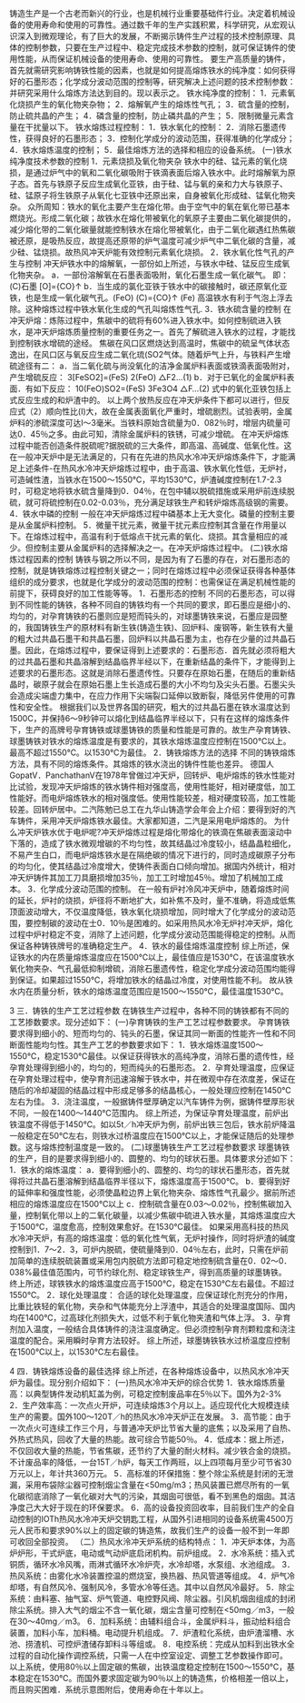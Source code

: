 铸造生产是一个古老而新兴的行业，也是机械行业重要基础件行业。决定着机械设备的使用寿命和使用的可靠性。通过数千年的生产实践积累，科学研究，从宏观认识深入到微观理论，有了巨大的发展，不断揭示铸件生产过程的技术控制原理、具体的控制参数，只要在生产过程中、稳定完成技术参数的控制，就可保证铸件的使用性能，从而保证机械设备的使用寿命、使用的可靠性。
要生产高质量的铸件，首先就需研究影响铸铁性能的因素，也就是如何提高熔炼铁水的纯净度：如何获得好的石墨形态；化学成分波动范围的控制等，研究解决上述问题的技术控制参数：并研究采用什么熔炼方法达到目的。现以表示之。
铁水纯净度的控制：
1．元素氧化烧损产生的氧化物夹杂物；
2．熔解氧产生的熔炼性气孔；
3．硫含量的控制，防止硫共晶的产生；
4．磷含量的控制，防止磷共晶的产生；
5．限制微量元素含量在干扰量以下。
铁水熔炼过程控制：
1．铁水氧化的控制：
2．消除石墨遗传性，获得良好的石墨形态；
3．控制化学成分的波动范围，获得准确的化学成分；
4．铁水熔炼温度的控制；
5．最佳熔炼方法的选择和相应的设备系统。
(一)铁水纯净度技术参数的控制
1．元素烧损及氧化物夹杂
铁水中的硅、锰元素的氧化烧损，是通过炉气中的氧和二氧化碳吸附于铁滴表面后熔入铁水中。此时熔解氧为原子态。首先与铁原子反应生成氧化亚铁，由于硅、锰与氧的亲和力大与铁原子、硅、锰原子将生铁原子从氧化七亚铁中还原出来，自身被氧化形成硅、锰氧化物夹杂。
众所周知：铁水的氧化主要产生在熔化带。由于空气中的氧在氧化带已基本燃烧光。形成二氧化碳；故铁水在熔化带被氧化的氧原子主要由二氧化碳提供的，减少熔化带的二氧化碳量就能控制铁水在熔化带被氧化，由于二氧化碳遇红热焦碳被还原，是吸热反应，故提高还原带的炉气温度可减少炉气中二氧化碳的含量，减少硅、锰烧损。故热风冲天炉能有效控制元素氧化烧损。
2．铁水氧化性气孔的产生与控制
冲天炉铁水中的熔解氧，一部份如上所述，与铁水中硅、锰反应生成氧化物夹杂。
a．一部份溶解氧在石墨表面吸附，氧化石墨生成一氧化碳气。
即：(C)石墨 [O]={CO}↑
b．当生成的氯化亚铁于铁水中的碳接触时，碳还原氧化亚铁，也是生成一氧化碳气孔。(FeO) (C)={CO}↑ (Fe)
高温铁水有利于气泡上浮去除。这种熔炼过程中铁水氧化生成的气孔叫熔炼性气孔.
3．铁水硫含量的控制
在冲天炉熔：炼陈过程中，焦碳中的硫将有60%进入铁水中。如何控制硫进入铁水，是冲天炉熔炼质量控制的重要任务之一。首先了解硫进入铁水的过程，才能找到控制铁水增硫的途经。
焦碳在风口区燃烧达到高温时，焦碳中的硫呈气体状态逸出，在风口区与氧反应生成二氧化琉(SO2气体。随着炉气上升，与铁料产生增硫途径有二：
a．当二氧化硫与尚没氧化的洁净金属炉料表面或铁滴表面吸附对，产生增硫反应：
3[FeSO2]=(FeS) 2(FeO) △F2…(1)
b．对于已氧化的金属炉料表面．有如下反应：
10(FeO)SO2=(FeS) 3Fe3O4 △F…(2)
式中的氧化亚铁包括上式反应生成的和炉渣中的。
以上两个放热反应在冲天炉条件下都可以进行，但反应式（2）顺向性比(I)大，故在金属表面氧化严重时，增硫剧烈。试验表明，金属炉料的渗硫深度可达I～3毫米。当铁料原始含硫量为0．082％时，增层内硫量可达0．45％之多。由此可知，清除金属炉料的铁锈，可减少增硫。
在冲天炉熔炼过程中能否创造条件脱硫呢?据脱硫的三大条件，即高温、高碱度、低氧化性。这在一般冲天炉中是无法满足的，只有在先进的热风水冷冲天炉熔炼条件下，才能满足上述条件-在热风水冷冲天炉熔炼过程中，由于高温、铁水氧化性低，无炉衬，可造碱性渣，当铁水在1500～1550℃，平均1530℃，炉渣碱度控制在1.7-2.3时，可稳定地将铁水硫含量降到0．04％，在包中辅以脱硫措施或采用炉前连续脱硫，就可将硫控制在0.02-0.03％，充分满足球铁生产和转炉熔炼高级钢的需要。
4．铁水中磷的控制
一般在冲天炉熔炼过程中磷基本上无大变化。磷量的控制主要是从金属炉料控制。
5．微量干扰元素，微量干扰元素应控制其含量在作用量以下。在熔炼过程中，高温有利于低熔点干扰元素的氧化、烧损。其含量相应的减少。但控制主要从金属炉料的选择解决之一。在冲天炉熔炼过程中。
(二)铁水熔炼过程因素的控制
铸铁与钢之所以不同，是因为有了石墨的存在，对石墨形态的控制，就是铸铁熔炼过程控制关键之一；同时在熔炼过程中必须保证获得各种基体组织的成分要求，也就是化学成分的波动范围的控制：也需保证在满足机械性能的前提下，获碍良好的加工性能等等。
1．石墨形态的控制
不同的石墨形态，可以得到不同性能的铸铁，各种不同自的铸铁均有一个共同的要求，即石墨应是细小的、均匀的，对孕育铸铁的石墨则应是短而钝头的，对球墨铸铁来说，石墨应是园整的，我国铸铁生产的原材料有新生铁(铸造生铁)、回炉料、废钢等，新生铁有大量的粗大过共晶石墨干和共晶石墨，回炉料以共晶石墨为主，也存在少量的过共晶石墨。因此，在熔炼过程中，要保证得到上述要求的：石墨形态．首先就必须将粗大的过共晶石墨和共晶溶解到结晶临界半经以下，在重新结晶的条件下，才能得到上述要求的石墨形态。这就是消除石墨遗传性。只要存在原始石墨，在随后的重新结晶时，碳原子就会在原始石墨上生长造成石墨的大小不均匀及尖头石墨。石墨尖头会造成尖端虚力集中，在应力作用下尖端裂口延伸以致断裂，降低另件使用的可靠性和安全性。
根据我们以及世界各国的研究，粗大的过共晶石墨在铁水温度达到1500C，并保持6～9秒钟可以熔化到结晶临界半经以下，只有在这样的熔炼条件下，生产的高牌号孕育铸铁或球墨铸铁的质量和性能是可靠的。故生产孕育铸铁、球墨铸铁对铁水的熔炼温度是有要求的，其铁水熔炼温度应控制在1500℃以上。最高不超过1550℃。以1530℃为最佳。
2．铸铁熔炼方法的选择
不同的铸铁熔炼方法，具有不同的熔炼条件。其熔炼的铁水浇出的铸件性能也差异。
德国人GopatV．PanchathanV在1978年曾做过冲天炉，回转炉、电炉熔炼的铁水性能对比试验，发现冲天炉熔炼的铁水铸件相对强度高，使用性能好，相对硬度低，加工性能好。而电炉熔炼铁水的相对强度低。使用性能较差，相对硬度较高，加工性能较差。回转炉居中。二汽陈勉已总工在九华山铸造学会年会上介绍：要得到好的汽车铸件，采用冲天炉熔炼铁水最佳。大家都知道，二汽是采用电炉熔炼的。
为什么冲天炉铁水优于电炉呢?冲天炉熔炼过程是熔化带熔化的铁滴在焦碳表面滚动中下落的，造成了铁水微观增碳的不均匀性，故其结晶过冷度较小，结晶晶粒细化，不易产生白口，而电炉熔炼铁水是在隔绝碳的情况下进行的，同时造成碳原子分布的均匀化，使其结晶过冷度增大，使铸件表面白口倾向增加。据国内外统计，相对冲天炉铸件其加工刀具磨损增加35％，加工工时增加45％。增加了机械加工成本。
3．化学成分波动范围的控制。
在一般有炉衬冷风冲天炉中，随着熔炼时间的延长，炉衬的烧损，炉径将不断地扩大，如补焦不及时，量不准确，将造成低焦顶面波动增大，不仅温度降低，铁水氧化烧损增加，同时增大了化学成分的波动范围，要控制碳的波动在士0．10％是困难的。如采用热风水冷无炉衬冲天炉，熔化过程中炉衬稳定不变，消除了上述问题，化学成分波动范围能得稳定的控制。从而保证各种铸铁牌号的准确稳定生产。
4．铁水的最佳熔炼温度控制
综上所述，保证铁水的内在质量熔炼温度应在1500℃以上，最佳值应是1530℃，在该温度铁水氧化物夹杂、气孔最低抑制增硫，消除石墨遗传性，稳定化学成分波动范围均能得到保证。如果超过1550℃，将增加铁水的结晶过冷度，对使用性能不利。
故从铁水内在质量分析，铁水的熔炼温度范围应是1500～1550℃，最佳温度1530℃。

3
三．铸铁的生产工艺过程参数
在铸铁生产过程中，各种不同的铸铁都有不同的工艺掺数要求。现分述如下：
(一)孕育铸铁的生产工艺过程参数要求。
孕育铸铁要求得到细小的、短而均匀的、钝头的石墨，保证其同一断面的性能齐一性和不同断面性能均匀性。其生产工艺的参数要求如下：
1．铁水熔炼温度1500～1550℃，稳定1530℃最佳。以保证获得铁水的高纯净度，消除石墨的遗传性，经孕育处理得到细小的，均匀的，短而纯头的石墨形态。
2．孕育处理温度，应保证在孕育处理过程中，使孕育剂迅速溶解于铁水中，并在微观中存在浓度差，保证在随后的冷却凝固的结晶过程中形成足够多的结晶核心，一般处理应控制在1450℃左右为佳。
3．浇注温度，一般据铸件壁厚确定以汽车铸件为例，据铸件壁厚形状不同，一般在1400～1440℃范围内。
综上所述，为保证孕育处理温度，前炉出铁温度不得低于1450℃。如以5t／h冲天炉为例，前炉出铁三包后，铁水前炉降温一般稳定在50℃左右，则铁水过桥温度应在1500℃以上，才能保证随后的处理参数。这与熔炼控制温度是一致的。
(二)球墨铸铁生产工艺过程参数要求
球墨铸铁的生产，目的是要求得到细小的、圆整的、均匀的球状石墨。具体要求分述如下：
1．铁水的熔炼温度：
a．要得到细小的、圆整的、均匀的球状石墨形态，首先就得将过共晶石墨溶解到结晶临界半径以下，熔炼温度高于1500℃。
b．要得到好的延伸率和强度性能，必须使晶粒边界上氧化物夹杂、熔炼性气孔最少。据前所述相应的熔炼温度应在1500℃以上
c．控制硫含量在0.03～0.02％，控制焦碳加入量，控制氧化带以上的二氧化碳量，以减少焦碳中硫进入铁水量，其熔炼温度应大于1500℃，温度愈高，控制效果愈好。在1530℃最佳。
如果采用高科技的热风水冷冲天炉，有高的熔炼温度：低的氧化性气氧，无炉衬操作，同时将炉渣的碱度控制到1．7～2．3，可炉内脱硫，使硫量降到0．04％左右，此时，只需在炉前加简单的连续脱硫装置或采用包内脱硫方法即可稳定地控制硫含量在0．02～0．038%最佳值范围内，可节约球化剂、稳定球铁生产，得到高质量的球墨铸铁。
终上所述，球铁铁水的熔炼温度应高于1500℃，稳定在1530℃左右最佳。不超过1550℃。
2．球化处理温度：
合适的球化处理温度，应保证球化剂充分的作用，比重比铁轻的氧化物，夹杂和气体能充分上浮渣中，其适合的处理温度国际、国内均在1400℃，过高球化剂损失大，过低不利于氧化物夹渣和气体上浮。
3．孕育剂加入温度，一般结合具体铸件的浇注温度确定。但必须控制孕育剂颗粒度和浇注温度的配合。采用瞬时孕育方法较好。
综上所述，球墨铸铁铁水过桥温度应控制在1500℃以上，以1530℃左右最佳。

4
四．铸铁熔炼设备的最佳选择
综上所述，在各种熔炼设备中，以热风水冷冲天炉为最佳。现分别介绍如下：
(一)热风水冷冲天炉的综合优势
1．铁水熔炼质量高：以典型铸件发动机缸盖为例，可稳定控制废品率在5％以下。国外为2-3%
2．生产效率高：一次点火开炉，可连续熔炼3个月以上。适应现代化大规模连续生产的需要。国外100～120T／h的热风水冷冲天炉正在发展。
3．高节能：由于一次点火可连续工作三个月，与普通冲天炉比节省大量的底焦；以及采用了自热、外热式热风，回收了大量的热能。故可综合节能50％。
4．低成本：据上所述，不仅回收大量的热能，节省焦碳，还节约了大量的耐火材料。减少铁合金的烧损。不计废品率的降低，一台15T／h炉，每天工作两班，以上四项每月至少可节省30万元以上，年计共360万元。
5．高标准的环保措施：整个除尘系统是封闭的无泄漏，采用布袋除尘器可控制烟尘含量在<50mg/m3；热风装置已燃尽所有的一氧化碳彻底消除了一氧化碳对大气的污染，其烟囱可很低，看不到黑色的烟囱。其洁净度己大大好于现在的环保要求。
6．高的设备投资回收率，目前我们生产的全自动控制的IOTh热风水冷冲天炉交钥匙工程，从国外引进相同的设备系统需4500万元人民币和要求90%以上的固定碳的铸造焦，故我们生产的设备一般不到一年即可收回全部投资。
（二）热风水泠冲天炉系统的结构特点：
1．冲天炉本体，为高炉炉形，干式炉底，电动或气动炉底启闭机构。前炉组成。
2．水冷系统：插入式铜质，循环水冷风嘴，雨淋式循环水冷炉壳，水冷却塔，水泵组、水池组成。
3．热风系统：由雾化水冷装置控温的燃烧室，换热器、热风管道等组成。
4．炉气冷却塔，有自然风冷、强制风冷，多管水冷等任选。其中以自然风冷最好。
5．除尘系统：由料塞、抽气室、炉气管道、电控野风阀、除尘器。引风机烟囱组成的封闭除尘系统。排入大气的烟尘不含一氧化碳，烟尘含量可控制在<50mg／m3，一般在30～40mg／m3。
6．加料系统：由辅料组合斗，金属炉料斗，振动给料组合装置，加料小车，加料桶。电动提升机组成。
7．炉渣粒化系统，由炉渣溜槽、水池、捞渣机、可控炉渣储存卸料斗等组或。
8．电控系统：完成从加料到出铁水全过程的自动化操作调控系统，只需一人在中控室设定、调整工艺参数操作即可。
以上系统，使用80％以上固定碳的焦碳，出铁温度稳定控制在1500～1550℃，基本稳定在1530℃。而国外要求固定碳为90％以上的铸造焦，价格相差一倍以上，而且购买困难．系统示意图附后，使用寿命在十年以上。